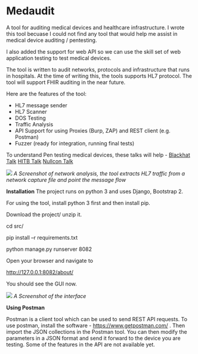 # Medaudit
A tool for auditing medical devices and healthcare infrastructure. I wrote this tool becuase I could not find any tool that would help me assist in medical device auditing / pentesting. 

I also added the support for web API so we can use the skill set of web application testing to test medical devices. 

The tool is written to audit networks, protocols and infrastructure that runs in hospitals. At the time of writing this, the tools supports HL7 protocol. 
The tool will support FHIR auditing in the near future. 

Here are the features of the tool:
* HL7 message sender 
* HL7 Scanner
* DOS Testing
* Traffic Analysis 
* API Support for using Proxies (Burp, ZAP) and REST client (e.g. Postman)
* Fuzzer (ready for integration, running final tests)

To understand Pen testing medical devices, these talks will help -
<a href="https://www.youtube.com/watch?v=MR7cH44fjrc"> Blackhat Talk</a>
<a href="https://www.youtube.com/watch?v=3S6RQo-OQ24"> HITB Talk</a>
<a href="https://www.youtube.com/watch?v=BftxP_odT54"> Nullcon Talk</a>

<img src="https://github.com/anirudhduggal/medaudit/blob/master/screenshots/TrafficAnalysis.PNG"></img>
<i>A Screenshot of network analysis, the tool extracts HL7 traffic from a network capture file and point the message flow</i>

**Installation**
The project runs on python 3 and uses Django, Bootstrap 2.

For using the tool, install python 3 first and then install pip. 

Download the project/ unzip it. 

cd src/

pip install –r requirements.txt

python manage.py runserver 8082

Open your browser and navigate to 

http://127.0.0.1:8082/about/

You should see the GUI now. 

<img src="https://github.com/anirudhduggal/medaudit/blob/master/screenshots/overview.PNG"></img>
<i>A Screenshot of the interface</i>

<b>Using Postman</b>

Postman is a client tool which can be used to send REST API requests. To use postman, install the software - https://www.getpostman.com/ . Then import the JSON collections in the Postman tool. You can then modify the parameters in a JSON format and send it forward to the device you are testing. Some of the features in the API are not available yet. 

<img ser="https://github.com/anirudhduggal/medaudit/blob/master/screenshots/postman.PNG"></img>


